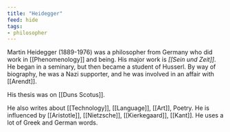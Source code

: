 ```yaml
---
title: "Heidegger"
feed: hide
tags:
- philosopher
---
```


Martin Heidegger (1889-1976) was a philosopher from Germany who did work in [[Phenomenology]] and being. His major work is _[[Sein und Zeit]]_. He began in a seminary, but then became a student of Husserl. By way of biography, he was a Nazi supporter, and he was involved in an affair with [[Arendt]]. 

His thesis was on [[Duns Scotus]]. 

He also writes about [[Technology]], [[Language]], [[Art]], Poetry. He is influenced by [[Aristotle]], [[Nietzsche]], [[Kierkegaard]], [[Kant]]. He uses a lot of Greek and German words.